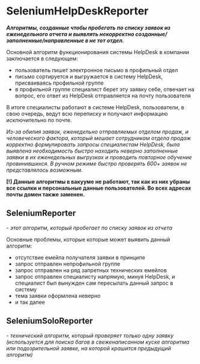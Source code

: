 # SeleniumHelpDeskReporter

<i><b>Алгоритмы, созданные чтобы пробегать по списку заявок из еженедельного отчета и выявлять некорректно созданные/заполненные/направленные в не тот отдел.</b></i>

Основной алгоритм функционирования системы HelpDesk в компании заключается в следующем:
- пользователь пишет электронное письмо в профильный отдел
- письмо сортируется и выгружается в систему HelpDesk, присваиваясь профильной группе
- в профильной группе специалист берет эту заявку себе, отвечает на вопрос, его ответ из HelpDesk отправляется на почту пользователя

В итоге специалисты работают в системе HelpDesk, пользователи, в свою очередь, ведут всю переписку и получают информацию исключительно по почте.

<i>Из-за обилия заявок, еженедельно отправляемых отделом продаж, и человеческого фактора, который мешает сотрудникам отдела продаж корректно формулировать запросы специалистам HelpDesk, была выявлена необходимость быстро находить неверно заполненные заявки в их еженедельных выгрузках и проводить повторное обучение провинившихся. В ручном режиме быстро проверять 600+ заявок не представлялось возможным.</i>

<b>[!] Данные алгоритмы в вакууме не работают, так как из них убраны все ссылки и персональные данные пользователей. Во всех адресах почты домен также заменен.</b>

## SeleniumReporter
<i>- этот алгоритм, который пробегает по списку заявок из отчета </i>

Основные проблемы, которые которые может выявить данный алгоритм:

- отсутствие емейла получателя заявки в принципе
- запрос отправлен непрофильной группе
- запрос отправлен на ряд запретных технических емейлов
- запрос отправлен специалисту напрямую, минуя HelpDesk, и специалист был вынужден сам пересылать данный запрос в систему
- тема заявки оформлена неверно
- и так далее

## SeleniumSoloReporter
<i>- технический алгоритм, который проверяет только одну заявку (используется для поиска багов в свеженаписанном куске алгоритма или подозрительной заявке, на которой крашится предыдущий алгоритм) </i>

